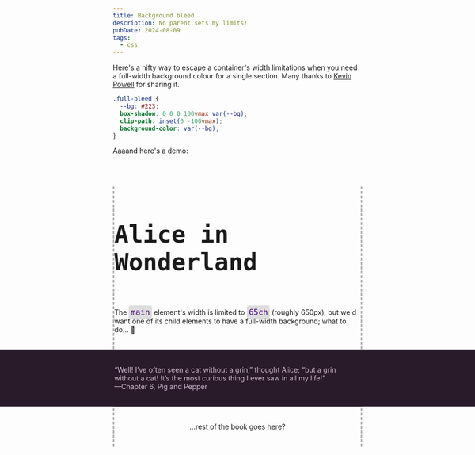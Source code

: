```yaml
---
title: Background bleed
description: No parent sets my limits!
pubDate: 2024-08-09
tags:
  - css
---
```


Here's a nifty way to escape a container's width limitations when you need
a full-width background colour for a single section. Many thanks to [Kevin Powell](https://www.youtube.com/shorts/81pnuZFarRw) for sharing it.

```css
.full-bleed {
  --bg: #223;
  box-shadow: 0 0 0 100vmax var(--bg);
  clip-path: inset(0 -100vmax);
  background-color: var(--bg);
}
```

Aaaand here's a demo:

<main class="demo">
  <style>
    .full-bleed {
      --bg: #2a1b2a;
      box-shadow: 0 0 0 100vmax var(--bg);
      clip-path: inset(0 -100vmax);
      background-color: var(--bg);
      color: #d3bbd3;
    }
    main.demo {
      display: grid;
      place-items: center;
      margin: 4rem auto 12rem;
      max-width: 65ch;
      border-left: 3px dashed #b3b3b3;
      border-right: 3px dashed #b3b3b3;
    }
    .demo section {
      padding: 2rem 0;
    }
    .demo code {
      font-family: monospace;
      background-color: #ddd;
      font-size: 1rem;
      padding: 0.25rem;
      border-radius: 0.25rem;
      color: indigo;
    }
    .demo pre {
      background: #ddd;
      padding: 1rem;
    }
    .demo h1 {
      font-family: monospace;
      font-size: 3rem;
    }
    .demo em {
      font-style: italic;
    }
  </style>


  <h1>Alice in Wonderland</h1>

  <section>
    The <code>main</code> element's width is limited to <code>65ch</code> (roughly 650px), but we'd want one of its child elements to have a full-width background; what to do... 🤔
  </section>

  <section class="full-bleed">
  “Well! I’ve often seen a cat without a grin,” thought Alice; “but a grin without a cat! It’s the most curious thing I ever saw in all my life!”
  <br>—Chapter 6, Pig and Pepper</section>


  <section>...rest of the book goes here?</section>
</main>
